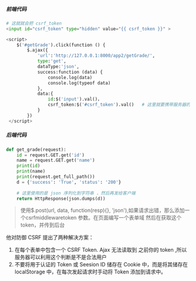 ##### 前端代码

```python
# 这就就会把 csrf_token
<input id="csrf_token" type="hidden" value="{{ csrf_token }}" >

<script>
    $('#getGrade').click(function () {
        $.ajax({
            'url':'http://127.0.0.1:8000/app2/getGrade/',
            type:'get',
            dataType:'json',
            success:function (data) {
                console.log(data)
                console.log(typeof data)
            },
            data:{
                id:$('input').val()，
                csrf_token:$('#csrf_token').val()   # 这里就要携带服务器的 csrf_token
            }
        })
 </script>
```

##### 后端代码

```python
def get_grade(request):
    id = request.GET.get('id')
    name = request.GET.get('name')
    print(id)
    print(name)
    print(request.get_full_path())
    d = {'success': 'True', 'status': '200'}
    
    # 这里使用的是 json 序列化到字符串 ，然后再发给客户端
    return HttpResponse(json.dumps(d))
```

> 使用$.post(url, data, function(resp){}, 'json'),如果请求出错，那么添加一个csrfmiddlewaretoken
> 参数。在页面编写一个表单域<input id="csrf_token" type="hidden" value="{{ csrf_token }}" >
> 然后在获取这个token，并传到后台

他对防御 CSRF 提出了两种解决方案： 

1. 在每个表单中包含一个 CSRF Token.  Ajax 无法读取到 之前你的 token ,所以服务器可以利用这个判断是不是合法用户
2. 不要将用于认证的 Token 或 Seesion ID 储存在 Cookie 中，而是将其储存在 localStorage 中，在每次发起请求时手动将 Token 添加到请求中。

